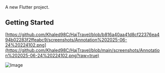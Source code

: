 

A new Flutter project.

## Getting Started
[https://github.com/Khaled98C/HajTravel/blob/b816a40aa41d8cf22376ea494b02283f2ffeabc9/screenshots/Annotation%202025-06-24%20224102.png](https://github.com/Khaled98C/HajTravel/blob/main/screenshots/Annotation%202025-06-24%20224102.png?raw=true)

![Image](https://github.com/user-attachments/assets/22f2f575-89f4-4cc9-bd30-49f6b7c24c0f)

 
 
